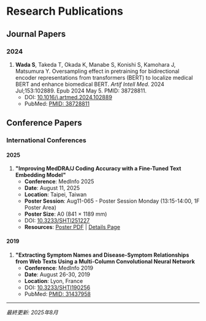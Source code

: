 # Research Publications

## Journal Papers

### 2024

1. **Wada S**, Takeda T, Okada K, Manabe S, Konishi S, Kamohara J, Matsumura Y. Oversampling effect in pretraining for bidirectional encoder representations from transformers (BERT) to localize medical BERT and enhance biomedical BERT. *Artif Intell Med*. 2024 Jul;153:102889. Epub 2024 May 5. PMID: 38728811.
   - DOI: [10.1016/j.artmed.2024.102889](https://doi.org/10.1016/j.artmed.2024.102889)
   - PubMed: [PMID: 38728811](https://pubmed.ncbi.nlm.nih.gov/38728811/)

## Conference Papers

### International Conferences

#### 2025
1. **"Improving MedDRA/J Coding Accuracy with a Fine-Tuned Text Embedding Model"**
   - **Conference**: MedInfo 2025
   - **Date**: August 11, 2025
   - **Location**: Taipei, Taiwan
   - **Poster Session**: Aug11-065 - Poster Session Monday (13:15-14:00, 1F Poster Area)
   - **Poster Size**: A0 (841 × 1189 mm)
   - DOI: [10.3233/SHTI251227](https://doi.org/10.3233/SHTI251227)
   - **Resources**: [Poster PDF](../assets/posters/wada_medinfo2025_poster.pdf) | [Details Page](../research/presentations/20250811_medinfo2025_poster.md)

#### 2019
1. **"Extracting Symptom Names and Disease-Symptom Relationships from Web Texts Using a Multi-Column Convolutional Neural Network**
   - **Conference**: MedInfo 2019
   - **Date**: August 26-30, 2019
   - **Location**: Lyon, France
   - DOI: [10.3233/SHTI190256](https://doi.org/10.3233/SHTI190256)
   - PubMed: [PMID: 31437958](https://pubmed.ncbi.nlm.nih.gov/31437958/)


---
*最終更新: 2025年8月*
